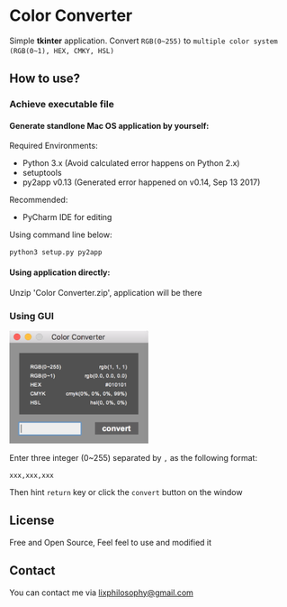 # Color Converter
Simple **tkinter** application. Convert `RGB(0~255)` to `multiple color system (RGB(0~1), HEX, CMKY, HSL)`

## How to use?

### Achieve executable file

#### Generate standlone Mac OS application by yourself:

Required Environments:

* Python 3.x (Avoid calculated error happens on Python 2.x)
* setuptools
* py2app v0.13 (Generated error happened on v0.14, Sep 13 2017)

Recommended:

* PyCharm IDE for editing

Using command line below:

```
python3 setup.py py2app
```

#### Using application directly:

Unzip 'Color Converter.zip', application will be there

### Using GUI

<img src="img/screenshot.png" height="200">

Enter three integer (0~255) separated by `,` as the following format:

```
xxx,xxx,xxx
```

Then hint `return` key or click the `convert` button on the window

## License

Free and Open Source, Feel feel to use and modified it

## Contact

You can contact me via lixphilosophy@gmail.com